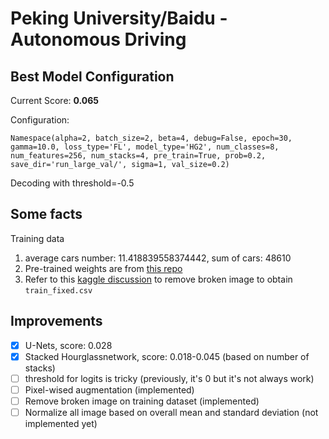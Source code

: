 # Peking University/Baidu - Autonomous Driving
## Best Model Configuration
Current Score: **0.065**

Configuration:
```
Namespace(alpha=2, batch_size=2, beta=4, debug=False, epoch=30, gamma=10.0, loss_type='FL', model_type='HG2', num_classes=8, num_features=256, num_stacks=4, pre_train=True, prob=0.2, save_dir='run_large_val/', sigma=1, val_size=0.2)
```
Decoding with threshold=-0.5
## Some facts
Training data
1. average cars number: 11.418839558374442, sum of cars: 48610
2. Pre-trained weights are from [this repo](https://github.com/princeton-vl/pytorch_stacked_hourglass)
3. Refer to this [kaggle discussion](https://www.kaggle.com/c/pku-autonomous-driving/discussion/117621) to remove broken image to obtain `train_fixed.csv`
## Improvements
- [x] U-Nets, score: 0.028
- [x] Stacked Hourglassnetwork, score: 0.018-0.045 (based on number of stacks)
- [ ] threshold for logits is tricky (previously, it's 0 but it's not always work)
- [ ] Pixel-wised augmentation (implemented)
- [ ] Remove broken image on training dataset (implemented)
- [ ] Normalize all image based on overall mean and standard deviation (not implemented yet)
